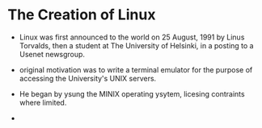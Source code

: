 # The Creation of Linux
- Linux was first announced to the world on 25 August, 1991 by Linus Torvalds, then a student at The University of Helsinki, in a posting to a Usenet newsgroup.
- original motivation was to write a terminal emulator for the purpose of accessing the University's UNIX servers.
- He began by ysung the MINIX operating ysytem, licesing contraints where limited.

- 
